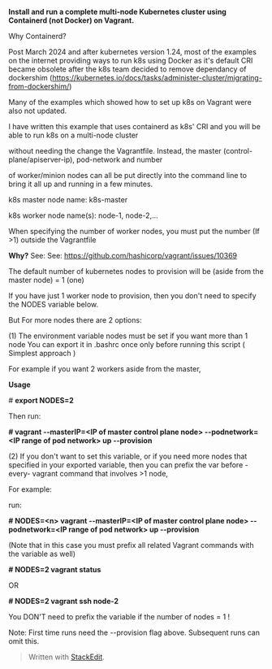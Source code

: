 
**Install and run a complete multi-node Kubernetes cluster using Containerd (not Docker) on Vagrant.**

  

Why Containerd?

Post March 2024 and after kubernetes version 1.24, most of the examples on the internet providing ways to run k8s using Docker as it's default CRI became obsolete after the k8s team decided to remove dependancy of dockershim (https://kubernetes.io/docs/tasks/administer-cluster/migrating-from-dockershim/)

  

Many of the examples which showed how to set up k8s on Vagrant were also not updated.

  

I have written this example that uses containerd as k8s' CRI and you will be able to run k8s on a multi-node cluster

without needing the change the Vagrantfile. Instead, the master (control-plane/apiserver-ip), pod-network and number

of worker/minion nodes can all be put directly into the command line to bring it all up and running in a few minutes.

  

k8s master node name:  k8s-master

k8s worker node name(s):  node-1, node-2,...

  

When specifying the number of worker nodes, you must put the number (If >1) outside the Vagrantfile

**Why?** See: See: https://github.com/hashicorp/vagrant/issues/10369

The default number of kubernetes nodes to provision will be (aside from the master node) = 1 (one) 

If you have just 1 worker node to provision, then you don't need to specify the NODES variable below.

But For more nodes there are 2 options:

(1) The environment variable nodes must be set if you want more than 1 node
You can export it in .bashrc once only before running this script ( Simplest approach )

For example if you want 2 workers aside from the master,

**Usage**

\# **export NODES=2**

Then run:

**\# vagrant --masterIP=\<IP of master control plane node\> --podnetwork=\<IP range of pod network\> up --provision**

  
(2) If you don't want to set this variable, or if you need more nodes that specified in your exported variable, 
then you can prefix the var before -every- vagrant command that involves >1 node,

For example:

run:

**\# NODES=\<n\> vagrant --masterIP=\<IP of master control plane node\> --podnetwork=\<IP range of pod network\> up --provision**

(Note that in this case you must prefix all related Vagrant commands with the variable as well)

**\# NODES=2 vagrant status**

OR

**\# NODES=2 vagrant ssh node-2**

You DON'T need to prefix the variable if the number of nodes = 1 !

Note: First time runs need the --provision flag above. Subsequent runs can omit this.

> Written with [StackEdit](https://stackedit.io/).

